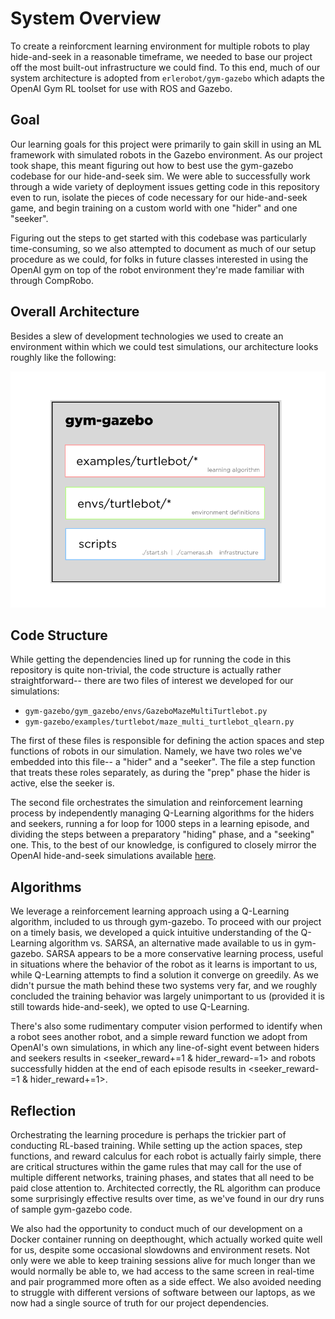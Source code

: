 # System Overview

To create a reinforcment learning environment for multiple robots to play hide-and-seek in a reasonable timeframe, we needed to base our project off the most built-out infrastructure we could find. To this end, much of our system architecture is adopted from `erlerobot/gym-gazebo` which adapts the OpenAI Gym RL toolset for use with ROS and Gazebo.

## Goal

Our learning goals for this project were primarily to gain skill in using an ML framework with simulated robots in the Gazebo environment. As our project took shape, this meant figuring out how to best use the gym-gazebo codebase for our hide-and-seek sim. We were able to successfully work through a wide variety of deployment issues getting code in this repository even to run, isolate the pieces of code necessary for our hide-and-seek game, and begin training on a custom world with one "hider" and one "seeker".

Figuring out the steps to get started with this codebase was particularly time-consuming, so we also attempted to document as much of our setup procedure as we could, for folks in future classes interested in using the OpenAI gym on top of the robot environment they're made familiar with through CompRobo.

## Overall Architecture

Besides a slew of development technologies we used to create an environment within which we could test simulations, our architecture looks roughly like the following:

![architecture](cr.png)

## Code Structure

While getting the dependencies lined up for running the code in this repository is quite non-trivial, the code structure is actually rather straightforward-- there are two files of interest we developed for our simulations:

- `gym-gazebo/gym_gazebo/envs/GazeboMazeMultiTurtlebot.py`
- `gym-gazebo/examples/turtlebot/maze_multi_turtlebot_qlearn.py`

The first of these files is responsible for defining the action spaces and step functions of robots in our simulation. Namely, we have two roles we've embedded into this file-- a "hider" and a "seeker". The file a step function that treats these roles separately, as during the "prep" phase the hider is active, else the seeker is.

The second file orchestrates the simulation and reinforcement learning process by independently managing Q-Learning algorithms for the hiders and seekers, running a for loop for 1000 steps in a learning episode, and dividing the steps between a preparatory "hiding" phase, and a "seeking" one. This, to the best of our knowledge, is configured to closely mirror the OpenAI hide-and-seek simulations available [here](https://openai.com/blog/emergent-tool-use/).

## Algorithms

We leverage a reinforcement learning approach using a Q-Learning algorithm, included to us through gym-gazebo. To proceed with our project on a timely basis, we developed a quick intuitive understanding of the Q-Learning algorithm vs. SARSA, an alternative made available to us in gym-gazebo. SARSA appears to be a more conservative learning process, useful in situations where the behavior of the robot as it learns is important to us, while Q-Learning attempts to find a solution it converge on greedily. As we didn't pursue the math behind these two systems very far, and we roughly concluded the training behavior was largely unimportant to us (provided it is still towards hide-and-seek), we opted to use Q-Learning.

There's also some rudimentary computer vision performed to identify when a robot sees another robot, and a simple reward function we adopt from OpenAI's own simulations, in which any line-of-sight event between hiders and seekers results in <seeker_reward+=1 & hider_reward-=1> and robots successfully hidden at the end of each episode results in <seeker_reward-=1 & hider_reward+=1>.

## Reflection

Orchestrating the learning procedure is perhaps the trickier part of conducting RL-based training. While setting up the action spaces, step functions, and reward calculus for each robot is actually fairly simple, there are critical structures within the game rules that may call for the use of multiple different networks, training phases, and states that all need to be paid close attention to. Architected correctly, the RL algorithm can produce some surprisingly effective results over time, as we've found in our dry runs of sample gym-gazebo code.

We also had the opportunity to conduct much of our development on a Docker container running on deepthought, which actually worked quite well for us, despite some occasional slowdowns and environment resets. Not only were we able to keep training sessions alive for much longer than we would normally be able to, we had access to the same screen in real-time and pair programmed more often as a side effect. We also avoided needing to struggle with different versions of software between our laptops, as we now had a single source of truth for our project dependencies.

